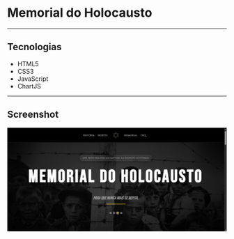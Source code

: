 # Memorial do Holocausto

---

## Tecnologias

- HTML5
- CSS3  
- JavaScript
- ChartJS
---

## Screenshot

![Screenshot do Projeto](screenshot.png)
